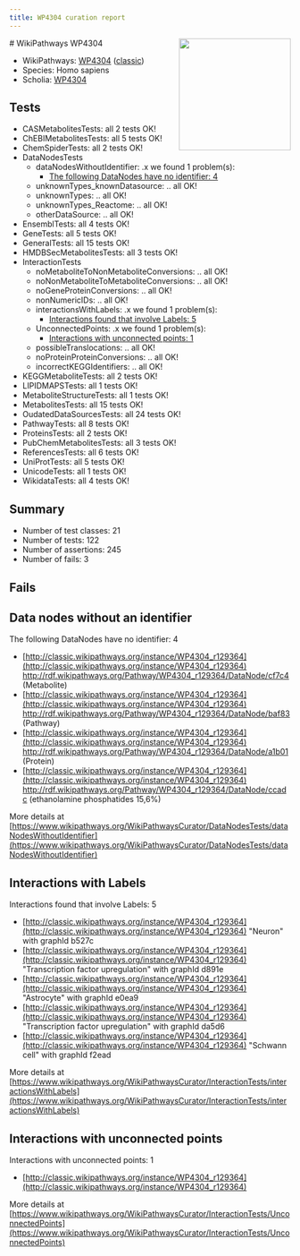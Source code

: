```yaml
---
title: WP4304 curation report
---
```


<img style="float: right; width: 200px" src="https://upload.wikimedia.org/wikipedia/commons/thumb/8/83/Wplogo_with_text_500.png/640px-Wplogo_with_text_500.png" />
# WikiPathways WP4304

* WikiPathways: [WP4304](https://wikipathways.org/pathways/WP4304) ([classic](https://classic.wikipathways.org/instance/WP4304))
* Species: Homo sapiens
* Scholia: [WP4304](https://scholia.toolforge.org/wikipathways/WP4304)
## Tests
* CASMetabolitesTests: all 2 tests OK!
* ChEBIMetabolitesTests: all 5 tests OK!
* ChemSpiderTests: all 2 tests OK!
* DataNodesTests
    * dataNodesWithoutIdentifier: .x we found 1 problem(s):
        * [The following DataNodes have no identifier: 4](#d2d32fa3)
    * unknownTypes_knownDatasource: .. all OK!
    * unknownTypes: .. all OK!
    * unknownTypes_Reactome: .. all OK!
    * otherDataSource: .. all OK!
* EnsemblTests: all 4 tests OK!
* GeneTests: all 5 tests OK!
* GeneralTests: all 15 tests OK!
* HMDBSecMetabolitesTests: all 3 tests OK!
* InteractionTests
    * noMetaboliteToNonMetaboliteConversions: .. all OK!
    * noNonMetaboliteToMetaboliteConversions: .. all OK!
    * noGeneProteinConversions: .. all OK!
    * nonNumericIDs: .. all OK!
    * interactionsWithLabels: .x we found 1 problem(s):
        * [Interactions found that involve Labels: 5](#630d267c)
    * UnconnectedPoints: .x we found 1 problem(s):
        * [Interactions with unconnected points: 1](#35a61ad9)
    * possibleTranslocations: .. all OK!
    * noProteinProteinConversions: .. all OK!
    * incorrectKEGGIdentifiers: .. all OK!
* KEGGMetaboliteTests: all 2 tests OK!
* LIPIDMAPSTests: all 1 tests OK!
* MetaboliteStructureTests: all 1 tests OK!
* MetabolitesTests: all 15 tests OK!
* OudatedDataSourcesTests: all 24 tests OK!
* PathwayTests: all 8 tests OK!
* ProteinsTests: all 2 tests OK!
* PubChemMetabolitesTests: all 3 tests OK!
* ReferencesTests: all 6 tests OK!
* UniProtTests: all 5 tests OK!
* UnicodeTests: all 1 tests OK!
* WikidataTests: all 4 tests OK!


## Summary

* Number of test classes: 21
* Number of tests: 122
* Number of assertions: 245
* Number of fails: 3

## Fails

<a name="d2d32fa3" />

## Data nodes without an identifier

The following DataNodes have no identifier: 4

* [http://classic.wikipathways.org/instance/WP4304_r129364](http://classic.wikipathways.org/instance/WP4304_r129364) http://rdf.wikipathways.org/Pathway/WP4304_r129364/DataNode/cf7c4 (Metabolite)
* [http://classic.wikipathways.org/instance/WP4304_r129364](http://classic.wikipathways.org/instance/WP4304_r129364) http://rdf.wikipathways.org/Pathway/WP4304_r129364/DataNode/baf83 (Pathway)
* [http://classic.wikipathways.org/instance/WP4304_r129364](http://classic.wikipathways.org/instance/WP4304_r129364) http://rdf.wikipathways.org/Pathway/WP4304_r129364/DataNode/a1b01 (Protein)
* [http://classic.wikipathways.org/instance/WP4304_r129364](http://classic.wikipathways.org/instance/WP4304_r129364) http://rdf.wikipathways.org/Pathway/WP4304_r129364/DataNode/ccadc (ethanolamine phosphatides 15,6%)


More details at [https://www.wikipathways.org/WikiPathwaysCurator/DataNodesTests/dataNodesWithoutIdentifier](https://www.wikipathways.org/WikiPathwaysCurator/DataNodesTests/dataNodesWithoutIdentifier)

<a name="630d267c" />

## Interactions with Labels

Interactions found that involve Labels: 5

* [http://classic.wikipathways.org/instance/WP4304_r129364](http://classic.wikipathways.org/instance/WP4304_r129364) "Neuron" with graphId b527c
* [http://classic.wikipathways.org/instance/WP4304_r129364](http://classic.wikipathways.org/instance/WP4304_r129364) "Transcription factor upregulation" with graphId d891e
* [http://classic.wikipathways.org/instance/WP4304_r129364](http://classic.wikipathways.org/instance/WP4304_r129364) "Astrocyte" with graphId e0ea9
* [http://classic.wikipathways.org/instance/WP4304_r129364](http://classic.wikipathways.org/instance/WP4304_r129364) "Transcription factor upregulation" with graphId da5d6
* [http://classic.wikipathways.org/instance/WP4304_r129364](http://classic.wikipathways.org/instance/WP4304_r129364) "Schwann cell" with graphId f2ead


More details at [https://www.wikipathways.org/WikiPathwaysCurator/InteractionTests/interactionsWithLabels](https://www.wikipathways.org/WikiPathwaysCurator/InteractionTests/interactionsWithLabels)

<a name="35a61ad9" />

## Interactions with unconnected points

Interactions with unconnected points: 1

* [http://classic.wikipathways.org/instance/WP4304_r129364](http://classic.wikipathways.org/instance/WP4304_r129364)


More details at [https://www.wikipathways.org/WikiPathwaysCurator/InteractionTests/UnconnectedPoints](https://www.wikipathways.org/WikiPathwaysCurator/InteractionTests/UnconnectedPoints)

